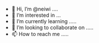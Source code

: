 - 👋 Hi, I’m @neiwi ....
- 👀 I’m interested in ...
- 🌱 I’m currently learning .....
- 💞️ I’m looking to collaborate on .....
- 📫 How to reach me .....

<!---
neiwi/neiwi is a ✨ special ✨ repository because its `README.md` (this file) appears on your GitHub profile.
You can click the Preview link to take a look at your changes.
--->
